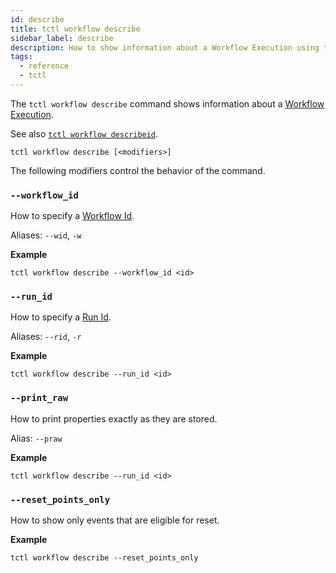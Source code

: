 ```yaml
---
id: describe
title: tctl workflow describe
sidebar_label: describe
description: How to show information about a Workflow Execution using tctl.
tags:
  - reference
  - tctl
---
```


The `tctl workflow describe` command shows information about a [Workflow Execution](/docs/concepts/what-is-a-workflow-execution).

See also [`tctl workflow describeid`](/docs/tctl/workflow/describeid).

`tctl workflow describe [<modifiers>]`

The following modifiers control the behavior of the command.

### `--workflow_id`

How to specify a [Workflow Id](/docs/concepts/what-is-a-workflow-id).

Aliases: `--wid`, `-w`

**Example**

```
tctl workflow describe --workflow_id <id>
```

### `--run_id`

How to specify a [Run Id](/docs/concepts/what-is-a-run-id).

Aliases: `--rid`, `-r`

**Example**

```
tctl workflow describe --run_id <id>
```

### `--print_raw`

How to print properties exactly as they are stored.

Alias: `--praw`

**Example**

```
tctl workflow describe --run_id <id>
```

### `--reset_points_only`

How to show only events that are eligible for reset.

**Example**

```
tctl workflow describe --reset_points_only
```

